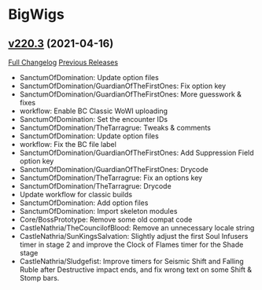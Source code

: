 # BigWigs

## [v220.3](https://github.com/BigWigsMods/BigWigs/tree/v220.3) (2021-04-16)
[Full Changelog](https://github.com/BigWigsMods/BigWigs/compare/v220.2...v220.3) [Previous Releases](https://github.com/BigWigsMods/BigWigs/releases)

- SanctumOfDomination: Update option files  
- SanctumOfDomination/GuardianOfTheFirstOnes: Fix option key  
- SanctumOfDomination/GuardianOfTheFirstOnes: More guesswork & fixes  
- workflow: Enable BC Classic WoWI uploading  
- SanctumOfDomination: Set the encounter IDs  
- SanctumOfDomination/TheTarragrue: Tweaks & comments  
- SanctumOfDomination: Update option files  
- workflow: Fix the BC file label  
- SanctumOfDomination/GuardianOfTheFirstOnes: Add Suppression Field option key  
- SanctumOfDomination/GuardianOfTheFirstOnes: Drycode  
- SanctumOfDomination/TheTarragrue: Fix an options key  
- SanctumOfDomination/TheTarragrue: Drycode  
- Update workflow for classic builds  
- SanctumOfDomination: Add option files  
- SanctumOfDomination: Import skeleton modules  
- Core/BossPrototype: Remove some old compat code  
- CastleNathria/TheCouncilofBlood: Remove an unnecessary locale string  
- CastleNathria/SunKingsSalvation: Slightly adjust the first Soul Infusers timer in stage 2 and improve the Clock of Flames timer for the Shade stage  
- CastleNathria/Sludgefist: Improve timers for Seismic Shift and Falling Ruble after Destructive impact ends, and fix wrong text on some Shift & Stomp bars.  
